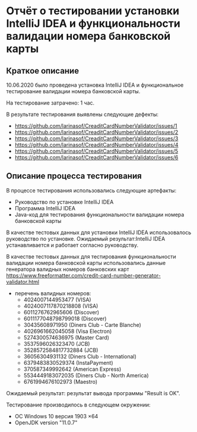 # Отчёт о тестировании установки IntelliJ IDEA и функциональности валидации номера банковской карты

## Краткое описание
10.06.2020 было проведена установка IntelliJ IDEA и функциональное тестирование валидации номера банковской карты.

На тестирование затрачено: 1 час.

В результате тестирования выявлены следующие дефекты:

* https://github.com/larinasof/CreaditCardNumberValidator/issues/1
* https://github.com/larinasof/CreaditCardNumberValidator/issues/2
* https://github.com/larinasof/CreaditCardNumberValidator/issues/3
* https://github.com/larinasof/CreaditCardNumberValidator/issues/4
* https://github.com/larinasof/CreaditCardNumberValidator/issues/5
* https://github.com/larinasof/CreaditCardNumberValidator/issues/6

## Описание процесса тестирования
В процессе тестирования использовались следующие артефакты:

* Руководство по установке IntelliJ IDEA
* Программа IntelliJ IDEA
* Java-код для тестирования функциональности валидации номера банковской карты

В качестве тестовых данных для установки IntelliJ IDEA использовалось руководство по установке.
Ожидаемый результат:IntelliJ IDEA устанавливается и работает согласно руководству.

В качестве тестовых данных для тестирования функциональности валидации номера банковской карты использовались данные генератора валидных номеров банковских карт https://www.freeformatter.com/credit-card-number-generator-validator.html
* перечень валидных номеров:
    * 4024007144953477 (VISA)
    * 4024007117870218808 (VISA)
    * 6011276762965606 (Discover)
    * 6011177048798799018 (Discover)
    * 30435608971950 (Diners Club - Carte Blanche)
    * 4026961662045058 (Visa Electron)
    * 5274300574636975 (Master Card)
    * 3537596026323470 (JCB)
    * 3528572584817732884 (JCB)
    * 36056304931132 (Diners Club - International)
    * 6379483830529374 (InstaPayment)
    * 370587349992642 (American Express)
    * 5534449183072035 (Diners Club - North America)
    * 6761994676102973 (Maestro)

Ожидаемый результат: результат вывода программы "Result is OK".
  
Тестирование производилось в следующем окружении:

* ОС Windows 10 версия 1903 ×64
* OpenJDK version "11.0.7"